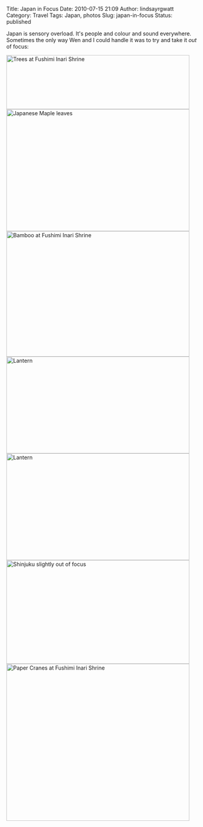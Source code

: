 Title: Japan in Focus
Date: 2010-07-15 21:09
Author: lindsayrgwatt
Category: Travel
Tags: Japan, photos
Slug: japan-in-focus
Status: published

Japan is sensory overload. It's people and colour and sound everywhere. Sometimes the only way Wen and I could handle it was to try and take it *out* of focus:

<img src="{static}/images/2010/07/IMG_1692.jpg" width="480" height="142" alt="Trees at Fushimi Inari Shrine" />

<img src="{static}/images/2010/07/IMG_06621.jpg" width="480" height="320" alt="Japanese Maple leaves" />

<img src="{static}/images/2010/07/IMG_1625.jpg" width="480" height="329" alt="Bamboo at Fushimi Inari Shrine" />

<img src="{static}/images/2010/07/IMG_1404.jpg" width="480" height="254" alt="Lantern" />

<img src="{static}/images/2010/07/IMG_1403.jpg" width="480" height="280" alt="Lantern" />

<img src="{static}/images/2010/07/IMG_0985.jpg" width="480" height="272" alt="Shinjuku slightly out of focus" />

<img src="{static}/images/2010/07/IMG_1651.jpg" width="480" height="412" alt="Paper Cranes at Fushimi Inari Shrine" />

